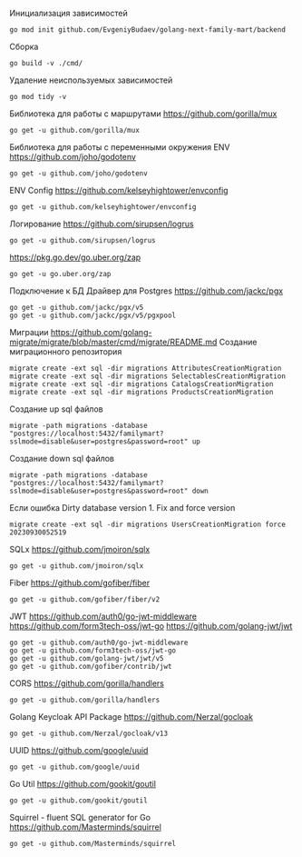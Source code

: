 Инициализация зависимостей

```
go mod init github.com/EvgeniyBudaev/golang-next-family-mart/backend
```

Сборка

```
go build -v ./cmd/
```

Удаление неиспользуемых зависимостей

```
go mod tidy -v
```

Библиотека для работы с маршрутами
https://github.com/gorilla/mux

```
go get -u github.com/gorilla/mux
```

Библиотека для работы с переменными окружения ENV
https://github.com/joho/godotenv

```
go get -u github.com/joho/godotenv
```

ENV Config
https://github.com/kelseyhightower/envconfig

```
go get -u github.com/kelseyhightower/envconfig
```

Логирование
https://github.com/sirupsen/logrus

```
go get -u github.com/sirupsen/logrus
```

https://pkg.go.dev/go.uber.org/zap

```
go get -u go.uber.org/zap
```

Подключение к БД
Драйвер для Postgres
https://github.com/jackc/pgx

```
go get -u github.com/jackc/pgx/v5
go get -u github.com/jackc/pgx/v5/pgxpool
```

Миграции
https://github.com/golang-migrate/migrate/blob/master/cmd/migrate/README.md
Создание миграционного репозитория

```
migrate create -ext sql -dir migrations AttributesCreationMigration
migrate create -ext sql -dir migrations SelectablesCreationMigration
migrate create -ext sql -dir migrations CatalogsCreationMigration
migrate create -ext sql -dir migrations ProductsCreationMigration
```

Создание up sql файлов

```
migrate -path migrations -database "postgres://localhost:5432/familymart?sslmode=disable&user=postgres&password=root" up
```

Создание down sql файлов

```
migrate -path migrations -database "postgres://localhost:5432/familymart?sslmode=disable&user=postgres&password=root" down
```

Если ошибка Dirty database version 1. Fix and force version

```
migrate create -ext sql -dir migrations UsersCreationMigration force 20230930052519
```

SQLx
https://github.com/jmoiron/sqlx

```
go get -u github.com/jmoiron/sqlx
```

Fiber
https://github.com/gofiber/fiber

```
go get -u github.com/gofiber/fiber/v2
```

JWT
https://github.com/auth0/go-jwt-middleware
https://github.com/form3tech-oss/jwt-go
https://github.com/golang-jwt/jwt

```
go get -u github.com/auth0/go-jwt-middleware
go get -u github.com/form3tech-oss/jwt-go
go get -u github.com/golang-jwt/jwt/v5
go get -u github.com/gofiber/contrib/jwt
```

CORS
https://github.com/gorilla/handlers

```
go get -u github.com/gorilla/handlers
```

Golang Keycloak API Package
https://github.com/Nerzal/gocloak

```
go get -u github.com/Nerzal/gocloak/v13
```

UUID
https://github.com/google/uuid

```
go get -u github.com/google/uuid
```

Go Util
https://github.com/gookit/goutil

```
go get -u github.com/gookit/goutil
```

Squirrel - fluent SQL generator for Go
https://github.com/Masterminds/squirrel

```
go get -u github.com/Masterminds/squirrel
```